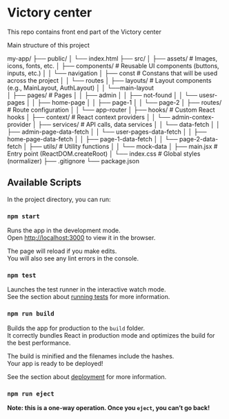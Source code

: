 # Victory center

This repo contains front end part of the Victory center

Main structure of this project

my-app/
├── public/
│   └── index.html
├── src/
│   ├── assets/                             # Images, icons, fonts, etc.
│   ├── components/                         # Reusable UI components (buttons, inputs, etc.)
│   │   └── navigation
│   ├── const                               # Constans that will be used across the project
│   │   └── routes
│   ├── layouts/                            # Layout components (e.g., MainLayout, AuthLayout)
│   │   └──main-layout              
│   ├── pages/                              # Pages
│   │   ├── admin
│   │   ├── not-found
│   │   └── usesr-pages
│   │       ├── home-page
│   │       ├── page-1
│   │       └── page-2
│   ├── routes/                             # Route configuration
│   │   └── app-router
│   ├── hooks/                              # Custom React hooks
│   ├── context/                            # React context providers
│   │   └── admin-contex-provider
│   ├── services/                           # API calls, data services
│   │   └── data-fetch
│   │       ├── admin-page-data-fetch
│   │       └── user-pages-data-fetch
│   │           ├── home-page-data-fetch
│   │           ├── page-1-data-fetch
│   │           └── page-2-data-fetch
│   ├── utils/                              # Utility functions
│   │   └── mock-data
│   ├── main.jsx                            # Entry point (ReactDOM.createRoot)
│   └── index.css                           # Global styles (normalizer)
├── .gitignore
└── package.json

## Available Scripts

In the project directory, you can run:

### `npm start`

Runs the app in the development mode.\
Open [http://localhost:3000](http://localhost:3000) to view it in the browser.

The page will reload if you make edits.\
You will also see any lint errors in the console.

### `npm test`

Launches the test runner in the interactive watch mode.\
See the section about [running tests](https://facebook.github.io/create-react-app/docs/running-tests) for more information.

### `npm run build`

Builds the app for production to the `build` folder.\
It correctly bundles React in production mode and optimizes the build for the best performance.

The build is minified and the filenames include the hashes.\
Your app is ready to be deployed!

See the section about [deployment](https://facebook.github.io/create-react-app/docs/deployment) for more information.

### `npm run eject`

**Note: this is a one-way operation. Once you `eject`, you can’t go back!**
